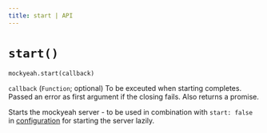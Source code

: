 ```yaml
---
title: start | API
---
```


# `start()`

`mockyeah.start(callback)`

`callback` (`Function`; optional) To be exceuted when starting completes.
Passed an error as first argument if the closing fails. Also returns a promise.

Starts the mockyeah server - to be used in combination with `start: false` in [configuration](../../Configuration)
for starting the server lazily.
